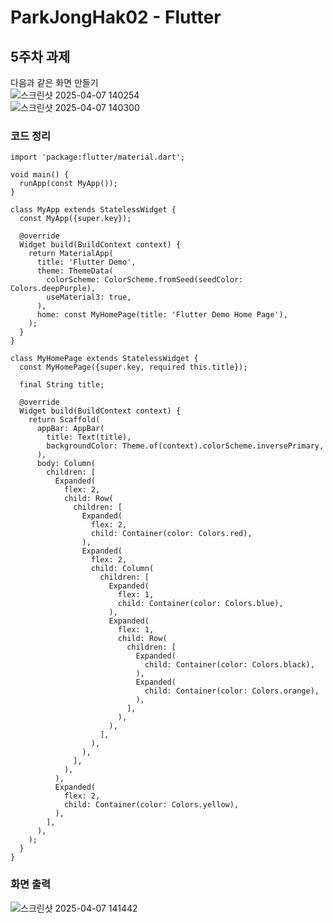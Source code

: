 # ParkJongHak02 - Flutter


## 5주차 과제
다음과 같은 화면 만들기
<br/>
![스크린샷 2025-04-07 140254](https://github.com/user-attachments/assets/4d6a86a9-9b7a-4954-84ee-f316228b8e0c)
<br/>
![스크린샷 2025-04-07 140300](https://github.com/user-attachments/assets/e6ac4ab1-3c74-4b96-b9e6-cbc31456b9f8)

### 코드 정리
```
import 'package:flutter/material.dart';

void main() {
  runApp(const MyApp());
}

class MyApp extends StatelessWidget {
  const MyApp({super.key});

  @override
  Widget build(BuildContext context) {
    return MaterialApp(
      title: 'Flutter Demo',
      theme: ThemeData(
        colorScheme: ColorScheme.fromSeed(seedColor: Colors.deepPurple),
        useMaterial3: true,
      ),
      home: const MyHomePage(title: 'Flutter Demo Home Page'),
    );
  }
}

class MyHomePage extends StatelessWidget {
  const MyHomePage({super.key, required this.title});

  final String title;

  @override
  Widget build(BuildContext context) {
    return Scaffold(
      appBar: AppBar(
        title: Text(title),
        backgroundColor: Theme.of(context).colorScheme.inversePrimary,
      ),
      body: Column(
        children: [
          Expanded(
            flex: 2,
            child: Row(
              children: [
                Expanded(
                  flex: 2,
                  child: Container(color: Colors.red),
                ),
                Expanded(
                  flex: 2,
                  child: Column(
                    children: [
                      Expanded(
                        flex: 1,
                        child: Container(color: Colors.blue),
                      ),
                      Expanded(
                        flex: 1,
                        child: Row(
                          children: [
                            Expanded(
                              child: Container(color: Colors.black),
                            ),
                            Expanded(
                              child: Container(color: Colors.orange),
                            ),
                          ],
                        ),
                      ),
                    ],
                  ),
                ),
              ],
            ),
          ),
          Expanded(
            flex: 2,
            child: Container(color: Colors.yellow),
          ),
        ],
      ),
    );
  }
}

```
### 화면 출력
![스크린샷 2025-04-07 141442](https://github.com/user-attachments/assets/d5be42fa-527b-434c-996a-23e4fd4af826)
